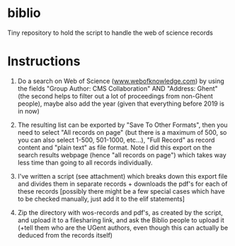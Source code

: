 # biblio
Tiny repository to hold the script to handle the web of science records

# Instructions

1) Do a search on Web of Science (www.webofknowledge.com) by using the fields "Group Author: CMS Collaboration" AND "Address: Ghent" (the second helps to filter out a lot of proceedings from non-Ghent people), maybe also add the year (given that everything before 2019 is in now)

2) The resulting list can be exported by "Save To Other Formats", then you need to select "All records on page" (but there is a maximum of 500, so you can also select 1-500, 501-1000, etc...), "Full Record" as record content and "plain text" as file format. Note I did this export on the search results webpage (hence "all records on page") which takes way less time than going to all records individually.

3) I've written a script (see attachment) which breaks down this export file and divides them in separate records + downloads the pdf's for each of these records [possibly there might be a few special cases which have to be checked manually, just add it to the elif statements]

4) Zip the directory with wos-records and pdf's, as created by the script, and upload it to a filesharing link, and ask the Biblio people to upload it (+tell them who are the UGent authors, even though this can actually be deduced from the records itself)


